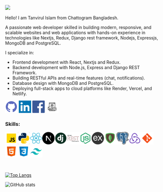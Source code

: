 ![](https://i.ibb.co/Fh6bJjx/Tanvirul-islam.png)

<p className="text-xl py-5">Hello! I am Tanvirul Islam from Chattogram Bangladesh.</p>
<p>
  A passionate web developer skilled in building modern, responsive,
  and scalable websites and web applications with hands-on
  experience in technologies like Nextjs, Redux, Django rest
  framework, Nodejs, Expressjs, MongoDB and PostgreSQL.
</p>
<p>I specialize in:</p>
<div>
  <ul className="list-disc ml-10">
    <li className="text-white">
      Frontend development with React, Nextjs and Redux.
    </li>
    <li>
      Backend development with Node.js, Express and Django REST
      Framework.
    </li>
    <li>
      Building RESTful APIs and real-time features (chat,
      notifications).
    </li>
    <li>Database design with MongoDB and PostgreSQL.</li>
    <li>
      Deploying full-stack apps to cloud platforms like Render,
      Vercel, and Netlify.
    </li>
  </ul>
</div>

[<img src='icons/github.png' title="Github" alt='github'  width="40"  height='40'>](https://github.com/tanvirulislam149) [<img src='icons/linkedin.png' alt='linkedin'  width="40"  height='40'>](https://www.linkedin.com/in/tanvirul-islam-0242b4241/) [<img src='icons/fb.png' alt='facebook'  width="40"  height='40'>](https://www.facebook.com/md.tanvirul.islam.792/) [<img src='icons/portfolio.jpg' title="Portfolio" alt='website'  width="40" height='40'>](https://tanvirul-islam.vercel.app/)

### Skills:

<img src='icons/javascript.png' alt='github' width="40" height='40'><img src='icons/python.png' alt='github' width="40" height='40'><img src='icons/react.png' alt='github' width="40" height='40'><img src='icons/nextjs.png' alt='github' width="40" height='40'><img src='icons/django.png' alt='github' width="40" height='40'><img src='icons/django-rest-framework.png' alt='github' width="40" height='40'><img src='icons/nodejs.png' alt='github' width="40" height='40'><img src='icons/express.png' alt='github' width="40" height='40'><img src='icons/mongodb.png' alt='github' width="40" height='40'><img src='icons/PostgreSQL.png' alt='github' width="40" height='40'><img src='icons/redux.png' alt='github' width="40" height='40'><img src='icons/git.png' alt='github' width="40" height='40'><img src='icons/Html.png' alt='github' width="40" height='40'><img src='icons/css.png' alt='github' width="40" height='40'><img src='icons/tailwind.png' alt='github' width="40" height='40'>

<br/>

[![Top Langs](https://github-readme-stats.vercel.app/api/top-langs/?username=tanvirulislam149)](https://github.com/anuraghazra/github-readme-stats)

![GitHub stats](https://github-readme-stats.vercel.app/api?username=tanvirulislam149&show_icons=true&count_private=true)
